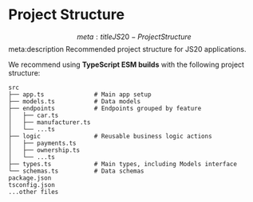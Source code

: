 # Project Structure
$$ meta:title JS20 - Project Structure
$$ meta:description Recommended project structure for JS20 applications.

We recommend using **TypeScript ESM builds** with the following project structure:

```
src
├── app.ts              # Main app setup
├── models.ts           # Data models
├── endpoints           # Endpoints grouped by feature
│   ├── car.ts          
│   ├── manufacturer.ts
│   └── ...ts
├── logic               # Reusable business logic actions
│   ├── payments.ts     
│   ├── ownership.ts    
│   └── ...ts
├── types.ts            # Main types, including Models interface
└── schemas.ts          # Data schemas
package.json
tsconfig.json
...other files
```

